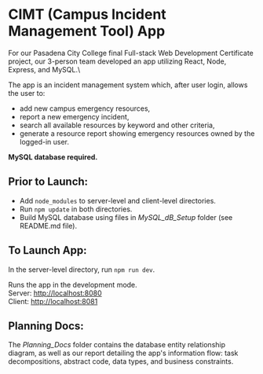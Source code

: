 # CIMT (Campus Incident Management Tool) App
For our Pasadena City College final Full-stack Web Development Certificate project, our 3-person team developed an app utilizing React, Node, Express, and MySQL.\

The app is an incident management system which, after user login, allows the user to:
- add new campus emergency resources,
- report a new emergency incident,
- search all available resources by keyword and other criteria,
- generate a resource report showing emergency resources owned by the logged-in user.

**MySQL database required.**

## Prior to Launch:

- Add `node_modules` to server-level and client-level directories.
- Run `npm update` in both directories.
- Build MySQL database using files in *MySQL_dB_Setup* folder (see README.md file).

## To Launch App:

In the server-level directory, run `npm run dev`.

Runs the app in the development mode.\
Server: [http://localhost:8080](http://localhost:8080)\
Client: [http://localhost:8081](http://localhost:8081)

## Planning Docs:
The *Planning_Docs* folder contains the database entity relationship diagram, as well as our report detailing the app's information flow: task decompositions, abstract code, data types, and business constraints.
